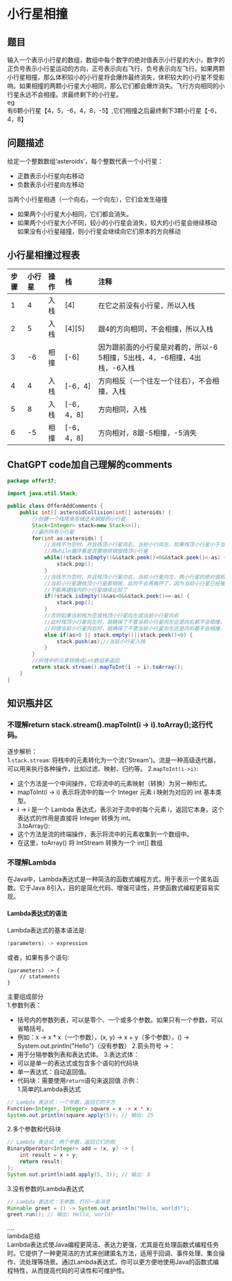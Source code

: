 # 小行星相撞
## 题目
输入一个表示小行星的数组，数组中每个数字的绝对值表示小行星的大小，数字的正负号表示小行星运动的方向，正号表示向右飞行，负号表示向左飞行。如果两颗小行星相撞，那么体积较小的小行星将会爆炸最终消失，体积较大的小行星不受影响。如果相撞的两颗小行星大小相同，那么它们都会爆炸消失。飞行方向相同的小行星永远不会相撞。求最终剩下的小行星。  
eg  
有6颗小行星【4，5，-6，4，8，-5】,它们相撞之后最终剩下3颗小行星【-6，4，8】  
## 问题描述
给定一个整数数组‘asteroids’，每个整数代表一个小行星：  
* 正数表示小行星向右移动  
* 负数表示小行星向左移动

当两个小行星相遇（一个向右，一个向左），它们会发生碰撞  
* 如果两个小行星大小相同，它们都会消失。
* 如果两个小行星大小不同，较小的小行星会消失，较大的小行星会继续移动  
如果没有小行星碰撞，则小行星会继续向它们原本的方向移动
## 小行星相撞过程表
| 步骤 | 小行星| 操作 | 栈 | 注释 
| :--- | :--- | :--- | :-- | :-- 
| 1  | 4 | 入栈 | [4] | 在它之前没有小行星，所以入栈 
| 2  | 5 | 入栈 | [4][5] | 跟4的方向相同，不会相撞，所以入栈 
| 3  | -6 | 相撞 | [-6] | 因为跟前面的小行星是对着的，所以-6 5相撞，5出栈，4，-6相撞，4出栈，-6入栈 
| 4  | 4 | 入栈 | [-6，4] | 方向相反（一个往左一个往右），不会相撞，入栈
| 5  | 8 | 入栈 | [-6，4，8] | 方向相同，入栈
| 6 | -5 | 相撞 | [-6，4，8] | 方向相对，8跟-5相撞，-5消失

## ChatGPT code加自己理解的comments
```java
package offer37;

import java.util.Stack;

public class OfferAddComments {
	public int[] asteroidCollision(int[] asteroids) {
		//创建一个栈用来存储还未销毁的小行星
		Stack<Integer> stack=new Stack<>();
		//遍历所有小行星
		for(int as:asteroids) {
			//当栈不为空时，并且栈顶小行星向右，当前小行向左，如果栈顶小行星小于当前小行星，栈顶小行星销毁
			//用while循环看是否要继续销毁栈顶小行星
			while(!stack.isEmpty()&&stack.peek()>0&&stack.peek()<-as) {
				stack.pop();
			}
			//当栈不为空时，并且栈顶小行星向右，当前小行星向左，两小行星的绝对值相等，
			//当前小行星跟栈顶小行星都销毁，此时不会再循环了，因为当前小行星已经被销毁
			//不能再跟栈内的小行星继续比较了
			if(!stack.isEmpty()&&as<0&&stack.peek()==-as) {
				stack.pop();
			}
			//否则如果当前栈为空或栈顶小行星向左或当前小行星向右
			//此时栈顶小行星向左时，就确保了不管当前小行星向左还是向右都不会相撞，可以压入栈中
			//同理当前小行星向右时，就确保了不管当前小行星向左还是向右都不会相撞，可以压入栈中
			else if(as>0 || stack.empty()||stack.peek()<0) {
				stack.push(as);//当前小行星入栈
			}
		}
		//将栈中的元素转换成int数组来返回
		return stack.stream().mapToInt(i -> i).toArray();
	}
}
```
## 知识瓶井区
### 不理解return stack.stream().mapToInt(i -> i).toArray();这行代码。  
逐步解析：  
1.`stack.stream`:
将栈中的元素转化为一个流('Stream<Integer>')。流是一种高级迭代器，可以用来执行各种操作，比如过滤、映射、归约等。
2.`mapToInt(i->i)`:  
* 这个方法是一个中间操作，它将流中的元素映射（转换）为另一种形式。  
* mapToInt(i -> i) 表示将流中的每一个 Integer 元素 i 映射为对应的 int 基本类型。  
* i -> i 是一个 Lambda 表达式，表示对于流中的每个元素 i，返回它本身。这个表达式的作用是直接将 Integer 转换为 int。  
3.toArray():
* 这个方法是流的终端操作，表示将流中的元素收集到一个数组中。
* 在这里，toArray() 将 IntStream 转换为一个 int[] 数组
### 不理解Lambda
在Java中，Lambda表达式是一种简洁的函数式编程方式，用于表示一个匿名函数。它于Java 8引入，目的是简化代码、增强可读性，并使函数式编程更容易实现。
#### Lambda表达式的语法
Lambda表达式的基本语法是:  
```java
(parameters) -> expression
```
或者，如果有多个语句:  
```
(parameters) -> {
    // statements
}
```
主要组成部分   
1.参数列表：  
* 括号内的参数列表，可以是零个、一个或多个参数。如果只有一个参数，可以省略括号。  
* 例如：x -> x * x（一个参数），(x, y) -> x + y（多个参数），() -> System.out.println("Hello")（没有参数）
2.箭头符号 ->：  
* 用于分隔参数列表和表达式体。
3.表达式体：
* 可以是单一的表达式或包含多个语句的代码块
* 单一表达式：自动返回值。
* 代码块：需要使用`return`语句来返回值
示例：  
1.简单的Lambda表达式  
```java
// Lambda 表达式：一个参数，返回它的平方
Function<Integer, Integer> square = x -> x * x;
System.out.println(square.apply(5)); // 输出: 25
```
2.多个参数和代码块  
```java
// Lambda 表达式：两个参数，返回它们的和
BinaryOperator<Integer> add = (x, y) -> {
    int result = x + y;
    return result;
};
System.out.println(add.apply(5, 3)); // 输出: 8
```
3.没有参数的Lambda表达式
```java
// Lambda 表达式：无参数，打印一条消息
Runnable greet = () -> System.out.println("Hello, world!");
greet.run(); // 输出: Hello, world!
```
....  
lambda总结  
Lambda表达式使Java编程更简洁、表达力更强，尤其是在处理函数式编程任务时。它提供了一种更简洁的方式来创建匿名方法，适用于回调、事件处理、集合操作、流处理等场景。通过Lambda表达式，你可以更方便地使用Java的函数式编程特性，从而提高代码的可读性和可维护性。  





